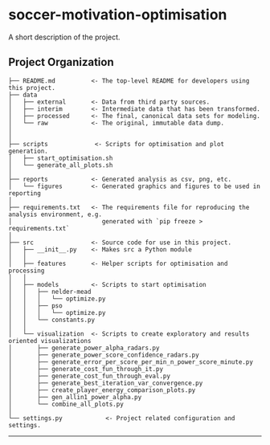 soccer-motivation-optimisation
==============================

A short description of the project.

Project Organization
------------

    ├── README.md          <- The top-level README for developers using this project.
    ├── data
    │   ├── external       <- Data from third party sources.
    │   ├── interim        <- Intermediate data that has been transformed.
    │   ├── processed      <- The final, canonical data sets for modeling.
    │   └── raw            <- The original, immutable data dump.
    │
    │
    ├── scripts             <- Scripts for optimisation and plot generation.
    │   ├── start_optimisation.sh        
    │   └── generate_all_plots.sh
    │
    ├── reports            <- Generated analysis as csv, png, etc.
    │   └── figures        <- Generated graphics and figures to be used in reporting
    │
    ├── requirements.txt   <- The requirements file for reproducing the analysis environment, e.g.
    │                         generated with `pip freeze > requirements.txt`
    │
    ├── src                <- Source code for use in this project.
    │   ├── __init__.py    <- Makes src a Python module
    │   │
    │   ├── features       <- Helper scripts for optimisation and processing
    │   │
    │   ├── models         <- Scripts to start optimisation
    │   │   ├── nelder-mead
    │   │   │   └── optimize.py
    │   │   ├── pso
    │   │   │   └── optimize.py
    │   │   └── constants.py
    │   │  
    │   └── visualization  <- Scripts to create exploratory and results oriented visualizations
    │       ├── generate_power_alpha_radars.py
    │       ├── generate_power_score_confidence_radars.py
    │       ├── generate_error_per_score_per_min_n_power_score_minute.py
    │       ├── generate_cost_fun_through_it.py
    │       ├── generate_cost_fun_through_eval.py
    │       ├── generate_best_iteration_var_convergence.py
    │       ├── create_player_energy_comparison_plots.py
    │       ├── gen_allin1_power_alpha.py
    │       └── combine_all_plots.py
    │
    └── settings.py            <- Project related configuration and settings.

--------
